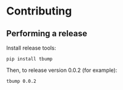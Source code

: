 # Contributing

## Performing a release

Install release tools:

```
pip install tbump
```

Then, to release version 0.0.2 (for example):

```
tbump 0.0.2
```
